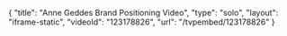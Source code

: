 {
    "title": "Anne Geddes Brand Positioning Video",
    "type": "solo",
    "layout": "iframe-static",
    "videoId": "123178826",
    "url": "\/tvpembed\/123178826"
}